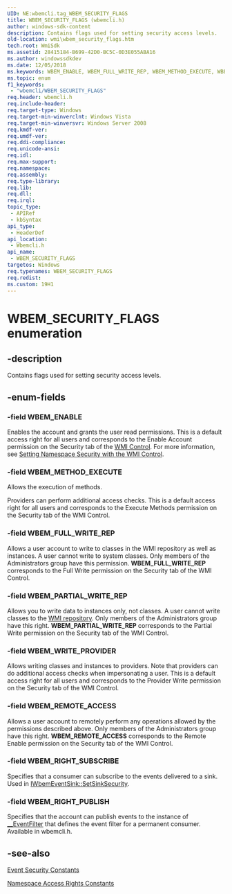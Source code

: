 ```yaml
---
UID: NE:wbemcli.tag_WBEM_SECURITY_FLAGS
title: WBEM_SECURITY_FLAGS (wbemcli.h)
author: windows-sdk-content
description: Contains flags used for setting security access levels.
old-location: wmi\wbem_security_flags.htm
tech.root: WmiSdk
ms.assetid: 28415184-B699-42D0-BC5C-0D3E055ABA16
ms.author: windowssdkdev
ms.date: 12/05/2018
ms.keywords: WBEM_ENABLE, WBEM_FULL_WRITE_REP, WBEM_METHOD_EXECUTE, WBEM_PARTIAL_WRITE_REP, WBEM_REMOTE_ACCESS, WBEM_RIGHT_PUBLISH, WBEM_RIGHT_SUBSCRIBE, WBEM_SECURITY_FLAGS, WBEM_SECURITY_FLAGS enumeration [Windows Management Instrumentation], WBEM_WRITE_PROVIDER, wbemcli/WBEM_ENABLE, wbemcli/WBEM_FULL_WRITE_REP, wbemcli/WBEM_METHOD_EXECUTE, wbemcli/WBEM_PARTIAL_WRITE_REP, wbemcli/WBEM_REMOTE_ACCESS, wbemcli/WBEM_RIGHT_PUBLISH, wbemcli/WBEM_RIGHT_SUBSCRIBE, wbemcli/WBEM_SECURITY_FLAGS, wbemcli/WBEM_WRITE_PROVIDER, wmi.wbem_security_flags
ms.topic: enum
f1_keywords: 
 - "wbemcli/WBEM_SECURITY_FLAGS"
req.header: wbemcli.h
req.include-header: 
req.target-type: Windows
req.target-min-winverclnt: Windows Vista
req.target-min-winversvr: Windows Server 2008
req.kmdf-ver: 
req.umdf-ver: 
req.ddi-compliance: 
req.unicode-ansi: 
req.idl: 
req.max-support: 
req.namespace: 
req.assembly: 
req.type-library: 
req.lib: 
req.dll: 
req.irql: 
topic_type:
 - APIRef
 - kbSyntax
api_type:
 - HeaderDef
api_location:
 - Wbemcli.h
api_name:
 - WBEM_SECURITY_FLAGS
targetos: Windows
req.typenames: WBEM_SECURITY_FLAGS
req.redist: 
ms.custom: 19H1
---
```


# WBEM_SECURITY_FLAGS enumeration


## -description


Contains flags used for setting security access levels.


## -enum-fields




### -field WBEM_ENABLE

Enables the account and grants the user read permissions. This is a default access right for all users and corresponds to the Enable Account permission on the Security tab of the <a href="https://docs.microsoft.com/windows/desktop/WmiSdk/gloss-w">WMI Control</a>. For more information, see <a href="https://docs.microsoft.com/windows/desktop/WmiSdk/setting-namespace-security-with-the-wmi-control">Setting Namespace Security with the WMI Control</a>.


### -field WBEM_METHOD_EXECUTE

Allows the execution of methods. 


 Providers can perform additional access checks. This is a default access right for all users and corresponds to the Execute Methods permission on the Security tab of the WMI Control.


### -field WBEM_FULL_WRITE_REP

Allows a user account to write to classes in the WMI repository as well as instances. A user cannot write to system classes. Only members of the Administrators group have this permission. <b>WBEM_FULL_WRITE_REP</b> corresponds to the Full Write permission on the Security tab of the WMI Control.


### -field WBEM_PARTIAL_WRITE_REP

Allows you to write data to instances only, not classes. A user cannot write classes to the <a href="https://docs.microsoft.com/windows/desktop/WmiSdk/gloss-w">WMI repository</a>. Only members of the Administrators group have this right. <b>WBEM_PARTIAL_WRITE_REP</b> corresponds to the Partial Write permission on the Security tab of the WMI Control.


### -field WBEM_WRITE_PROVIDER

Allows writing classes and instances to providers. Note that providers can do additional access checks when impersonating a user. This is a default access right for all users and corresponds to the Provider Write permission on the Security tab of the WMI Control.


### -field WBEM_REMOTE_ACCESS

Allows a user account to remotely perform any operations allowed by the permissions described above. Only members of the Administrators group have this right. <b>WBEM_REMOTE_ACCESS</b> corresponds to the Remote Enable permission on the Security tab of the WMI Control.


### -field WBEM_RIGHT_SUBSCRIBE

Specifies that a consumer can subscribe to the events delivered to a sink. Used in <a href="https://docs.microsoft.com/windows/desktop/api/wbemprov/nf-wbemprov-iwbemeventsink-setsinksecurity">IWbemEventSink::SetSinkSecurity</a>.


### -field WBEM_RIGHT_PUBLISH

Specifies that the account can  publish events to the instance of <a href="https://docs.microsoft.com/windows/desktop/WmiSdk/--eventfilter">__EventFilter</a> that defines the event filter for a permanent consumer. Available in wbemcli.h.


## -see-also




<a href="https://docs.microsoft.com/windows/desktop/WmiSdk/event-security-constants">Event Security Constants</a>



<a href="https://docs.microsoft.com/windows/desktop/WmiSdk/namespace-access-rights-constants">Namespace Access Rights Constants</a>
 

 

